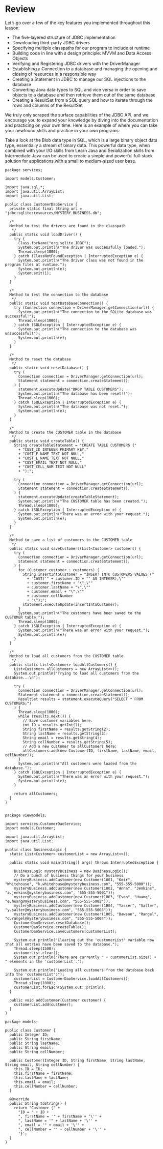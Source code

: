# Review
Let’s go over a few of the key features you implemented throughout this lesson:

* The five-layered structure of JDBC implementation
* Downloading third-party JDBC drivers
* Specifying multiple classpaths for our program to include at runtime
* Building code in line with a design principle: MVVM and Data Access Objects
* Verifying and Registering JDBC drivers with the DriverManager
* Establishing a Connection to a database and managing the opening and closing of resources in a responsible way
* Creating a Statement in JDBC to manage our SQL injections to the database
* Converting Java  data types to SQL and vice versa in order to save objects to a database and then retrieve them out of the same database
* Creating a ResultSet from a SQL query and how to iterate through the rows and columns of the ResultSet


We truly only scraped the surface capabilities of the JDBC API, and we encourage you to expand your knowledge by diving into the documentation and practicing on your own time. Here is an example of where you can take your newfound skills and practice in your own programs:

Take a look at the Blob data type in SQL, which is a large binary object data type, essentially a stream of binary data. This powerful data type, when combined with your I/O skills from Learn Java and Serialization skills from Intermediate Java can be used to create a simple and powerful full-stack solution for applications with a small to medium-sized user base.

```
package services;

import models.Customer;

import java.sql.*;
import java.util.ArrayList;
import java.util.List;

public class CustomerDaoService {
  private static final String url = "jdbc:sqlite:resources/MYSTERY_BUSINESS.db";

  /*
  Method to test the drivers are found in the classpath
   */
  public static void loadDriver() {
    try {
      Class.forName("org.sqlite.JDBC");
      System.out.println("The driver was successfully loaded.");
      Thread.sleep(1000);
    } catch (ClassNotFoundException | InterruptedException e) {
      System.out.println("The driver class was not found in the program files at runtime.");
      System.out.println(e);
      System.exit(1);
    }
  }

  /*
  Method to test the connection to the database
   */
  public static void testDatabaseConnection() {
    try (Connection connection = DriverManager.getConnection(url)) {
      System.out.println("The connection to the SQLite database was successful!");
      Thread.sleep(1000);
    } catch (SQLException | InterruptedException e) {
      System.out.println("The connection to the database was unsuccessful!");
      System.out.println(e);
    }
  }

  /*
  Method to reset the database
   */
  public static void resetDatabase() {
    try (
      Connection connection = DriverManager.getConnection(url);
      Statement statement = connection.createStatement();
    ) {
      statement.executeUpdate("DROP TABLE CUSTOMERS");
      System.out.println("The database has been reset!!");
      Thread.sleep(1000);
    } catch (SQLException | InterruptedException e) {
      System.out.println("The database was not reset.");
      System.out.println(e);
    }
  }

  /*
  Method to create the CUSTOMER table in the database
   */
  public static void createTable() {
    String createTableStatement = "CREATE TABLE CUSTOMERS ("
      + "CUST_ID INTEGER PRIMARY KEY,"
      + "CUST_F_NAME TEXT NOT NULL,"
      + "CUST_L_NAME TEXT NOT NULL,"
      + "CUST_EMAIL TEXT NOT NULL,"
      + "CUST_CELL_NUM TEXT NOT NULL"
      + ");";

    try (
      Connection connection = DriverManager.getConnection(url);
      Statement statement = connection.createStatement();
    ) {
      statement.executeUpdate(createTableStatement);
      System.out.println("The CUSTOMER table has been created.");
      Thread.sleep(1000);
    } catch (SQLException | InterruptedException e) {
      System.out.println("There was an error with your request.");
      System.out.println(e);
    }
  }

  /*
  Method to save a list of customers to the CUSTOMER table
   */
  public static void saveCustomers(List<Customer> customers) {
    try (
      Connection connection = DriverManager.getConnection(url);
      Statement statement = connection.createStatement();
    ) {
      for (Customer customer : customers) {
        String insertIntoCustomer = "INSERT INTO CUSTOMERS VALUES ("
          + "CAST('" + customer.ID + "' AS INTEGER),\""
          + customer.firstName + "\",\""
          + customer.lastName + "\",\""
          + customer.email + "\",\""
          + customer.cellNumber
          + "\");";
        statement.executeUpdate(insertIntoCustomer);
      }
      System.out.println("The customers have been saved to the CUSTOMER table.");
      Thread.sleep(1000);
    } catch (SQLException | InterruptedException e) {
      System.out.println("There was an error with your request.");
      System.out.println(e);
    }
  }

  /*
  Method to load all customers from the CUSTOMER table
   */
  public static List<Customer> loadAllCustomers() {
    List<Customer> allCustomers = new ArrayList<>();
    System.out.println("Trying to load all customers from the database...\n");

    try (
      Connection connection = DriverManager.getConnection(url);
      Statement statement = connection.createStatement();
      ResultSet results = statement.executeQuery("SELECT * FROM CUSTOMERS;")
    ) {
      Thread.sleep(1000);
      while (results.next()) {
        // Save customer variables here:
        int ID = results.getInt(1);
        String firstName = results.getString(2);
        String lastName = results.getString(3);
        String email = results.getString(4);
        String cellNumber = results.getString(5);
        // Add a new customer to allCustomers here:
        allCustomers.add(new Customer(ID, firstName, lastName, email, cellNumber));
      }
      System.out.println("All customers were loaded from the database.");
    } catch (SQLException | InterruptedException e) {
      System.out.println("There was an error with your request.");
      System.out.println(e);
    }

    return allCustomers;
  }
}


package viewmodels;

import services.CustomerDaoService;
import models.Customer;

import java.util.ArrayList;
import java.util.List;

public class BusinessLogic {
  static List<Customer> customerList = new ArrayList<>();

  public static void main(String[] args) throws InterruptedException {

    BusinessLogic mysteryBusiness = new BusinessLogic();
    // Do a bunch of business things for your business
    mysteryBusiness.addCustomer(new Customer(1001, "Keir", "Whitehouse", "k.whitehouse@mysterybusiness.com", "555-555-5000"));
    mysteryBusiness.addCustomer(new Customer(1002, "Anna", "Jenkins", "a.jenkins@mysterybusiness.com", "555-555-5001"));
    mysteryBusiness.addCustomer(new Customer(1003, "Evan", "Huang", "e.huang@mysterybusiness.com", "555-555-5002"));
    mysteryBusiness.addCustomer(new Customer(1004, "Yasser", "Salter", "y.salter@mysterybusiness.com", "555-555-5003"));
    mysteryBusiness.addCustomer(new Customer(1005, "Dawson", "Rangel", "d.rangel@mysterybusiness.com", "555-555-5004"));
    CustomerDaoService.resetDatabase();
    CustomerDaoService.createTable();
    CustomerDaoService.saveCustomers(customerList);

    System.out.println("Clearing out the 'customerList' variable now that all entries have been saved to the database.");
    Thread.sleep(1500);
    customerList.clear();
    System.out.println("There are currently " + customerList.size() + " elements in the 'customerList'.");

    System.out.println("Loading all customers from the database back into the 'customerList':");
    customerList = CustomerDaoService.loadAllCustomers();
    Thread.sleep(1000);
    customerList.forEach(System.out::println);
  }

  public void addCustomer(Customer customer) {
    customerList.add(customer);
  }
}

package models;

public class Customer {
  public Integer ID;
  public String firstName;
  public String lastName;
  public String email;
  public String cellNumber;

  public Customer(Integer ID, String firstName, String lastName, String email, String cellNumber) {
    this.ID = ID;
    this.firstName = firstName;
    this.lastName = lastName;
    this.email = email;
    this.cellNumber = cellNumber;
  }

  @Override
  public String toString() {
    return "Customer {" +
      "ID = " + ID +
      ", firstName = '" + firstName + '\'' +
      ", lastName = '" + lastName + '\'' +
      ", email = '" + email + '\'' +
      ", cellNumber = '" + cellNumber + '\'' +
      '}';
  }
}

```
